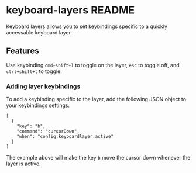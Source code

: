 # keyboard-layers README

Keyboard layers allows you to set keybindings specific to a quickly accessable keyboard layer.

## Features

Use keybinding `cmd+shift+l` to toggle on the layer, `esc` to toggle off, and `ctrl+shift+t` to toggle.

### Adding layer keybindings
To add a keybinding specific to the layer, add the following JSON object to your keybindings settings.

```
[
  {
    "key": "b",
    "command": "cursorDown",
    "when": "config.keyboardlayer.active"
  }
]
```

The example above will make the key `b` move the cursor down whenever the layer is active.
